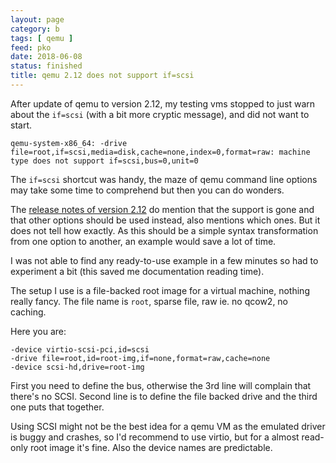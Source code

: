```yaml
---
layout: page
category: b
tags: [ qemu ]
feed: pko
date: 2018-06-08
status: finished
title: qemu 2.12 does not support if=scsi
---
```


After update of qemu to version 2.12, my testing vms stopped to just warn
about the `if=scsi` (with a bit more cryptic message), and did not want to
start.

```
qemu-system-x86_64: -drive file=root,if=scsi,media=disk,cache=none,index=0,format=raw: machine type does not support if=scsi,bus=0,unit=0
```

The `if=scsi` shortcut was handy, the maze of qemu command line options may
take some time to comprehend but then you can do wonders.

The [release notes of version 2.12](https://wiki.qemu.org/ChangeLog/2.12#Deprecated_options_and_features) do
mention that the support is gone and that other options should be used instead,
also mentions which ones. But it does not tell how exactly. As this should be a
simple syntax transformation from one option to another, an example would save
a lot of time.

I was not able to find any ready-to-use example in a few minutes so had to
experiment a bit (this saved me documentation reading time).

The setup I use is a file-backed root image for a virtual machine, nothing
really fancy. The file name is `root`, sparse file, raw ie. no qcow2, no
caching.

Here you are:

```
-device virtio-scsi-pci,id=scsi
-drive file=root,id=root-img,if=none,format=raw,cache=none
-device scsi-hd,drive=root-img
```

First you need to define the bus, otherwise the 3rd line will complain that
there's no SCSI. Second line is to define the file backed drive and the third
one puts that together.

Using SCSI might not be the best idea for a qemu VM as the emulated driver is
buggy and crashes, so I'd recommend to use virtio, but for a almost read-only
root image it's fine. Also the device names are predictable.
